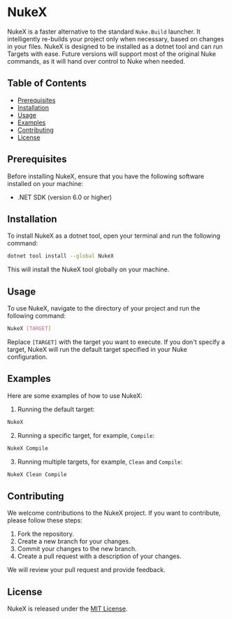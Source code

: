 # NukeX

NukeX is a faster alternative to the standard `Nuke.Build` launcher. It intelligently re-builds your project only when necessary, based on changes in your files. NukeX is designed to be installed as a dotnet tool and can run Targets with ease. Future versions will support most of the original Nuke commands, as it will hand over control to Nuke when needed.

## Table of Contents

- [Prerequisites](#prerequisites)
- [Installation](#installation)
- [Usage](#usage)
- [Examples](#examples)
- [Contributing](#contributing)
- [License](#license)

## Prerequisites

Before installing NukeX, ensure that you have the following software installed on your machine:

- .NET SDK (version 6.0 or higher)

## Installation

To install NukeX as a dotnet tool, open your terminal and run the following command:

```bash
dotnet tool install --global NukeX
```

This will install the NukeX tool globally on your machine.

## Usage

To use NukeX, navigate to the directory of your project and run the following command:

```bash
NukeX [TARGET]
```

Replace `[TARGET]` with the target you want to execute. If you don't specify a target, NukeX will run the default target specified in your Nuke configuration.

## Examples

Here are some examples of how to use NukeX:

1. Running the default target:

```bash
NukeX
```

2. Running a specific target, for example, `Compile`:

```bash
NukeX Compile
```

3. Running multiple targets, for example, `Clean` and `Compile`:

```bash
NukeX Clean Compile
```

## Contributing

We welcome contributions to the NukeX project. If you want to contribute, please follow these steps:

1. Fork the repository.
2. Create a new branch for your changes.
3. Commit your changes to the new branch.
4. Create a pull request with a description of your changes.

We will review your pull request and provide feedback.

## License

NukeX is released under the [MIT License](LICENSE).
